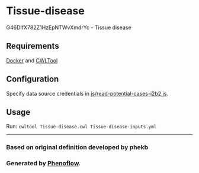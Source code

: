 # Tissue-disease

G46DIfX782Z1HzEpNTWvXmdrYc - Tissue disease

## Requirements

[Docker](https://docs.docker.com/install/) and [CWLTool](https://github.com/common-workflow-language/cwltool#install)

## Configuration

Specify data source credentials in [js/read-potential-cases-i2b2.js](js/read-potential-cases-i2b2.js).

## Usage

Run: `cwltool Tissue-disease.cwl Tissue-disease-inputs.yml`

***

### Based on original definition developed by phekb
### Generated by [Phenoflow](https://kclhi.org/phenoflow).
